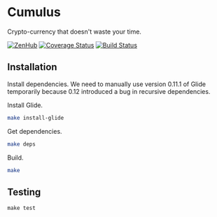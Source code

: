 # Cumulus

Crypto-currency that doesn't waste your time.  

[![ZenHub](https://raw.githubusercontent.com/ZenHubIO/support/master/zenhub-badge.png)](https://zenhub.com)
[![Coverage Status](https://coveralls.io/repos/github/ubclaunchpad/cumulus/badge.svg?branch=dev)](https://coveralls.io/github/ubclaunchpad/cumulus?branch=dev)
[![Build Status](https://travis-ci.org/ubclaunchpad/cumulus.svg?branch=dev)](https://travis-ci.org/ubclaunchpad/cumulus)

## Installation

Install dependencies. We need to manually use version 0.11.1 of Glide temporarily because 0.12 introduced a bug in recursive dependencies.

Install Glide.
```sh
make install-glide
```

Get dependencies.
```sh
make deps
```

Build.
```sh
make
```

## Testing

```
make test
```
